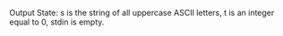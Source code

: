 Output State: s is the string of all uppercase ASCII letters, t is an integer equal to 0, stdin is empty.